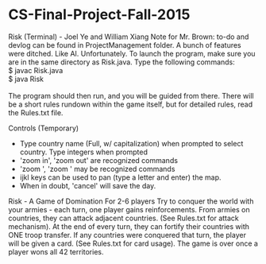 # CS-Final-Project-Fall-2015
Risk (Terminal) - Joel Ye and William Xiang
Note for Mr. Brown: to-do and devlog can be found in ProjectManagement folder. A bunch of features were ditched. Like AI. Unfortunately.
To launch the program, make sure you are in the same directory as Risk.java.
Type the following commands:
<br>$ javac Risk.java
<br>$ java Risk
<br><br>
The program should then run, and you will be guided from there. There will 
be a short rules rundown within the game itself, but for detailed rules, read
the Rules.txt file. 

Controls (Temporary)
- Type country name (Full, w/ capitalization) when prompted to select country. Type integers when prompted
- 'zoom in', 'zoom out' are recognized commands
- 'zoom <continent name>', 'zoom <country name>' may be recognized commands
- ijkl keys can be used to pan (type a letter and enter) the map.
- When in doubt, 'cancel' will save the day.

Risk - A Game of Domination
For 2-6 players
Try to conquer the world with your armies - each turn, one player gains 
reinforcements. From armies on countries, they can attack adjacent countries.
(See Rules.txt for attack mechanism). At the end of every turn, they can
fortify their countries with ONE troop transfer. If any countries were 
conquered that turn, the player will be given a card. (See Rules.txt for card
usage). The game is over once a player wons all 42 territories.  
